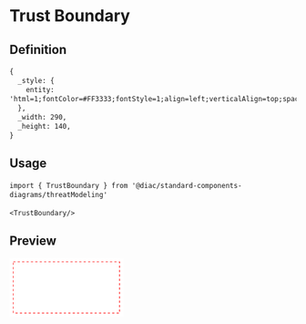 # Trust Boundary

## Definition

```
{
  _style: { 
    entity: 'html=1;fontColor=#FF3333;fontStyle=1;align=left;verticalAlign=top;spacing=0;labelBorderColor=none;fillColor=none;dashed=1;strokeWidth=2;strokeColor=#FF3333;spacingLeft=4;spacingTop=-3;',
  },
  _width: 290,
  _height: 140,
}
```

## Usage

```
import { TrustBoundary } from '@diac/standard-components-diagrams/threatModeling'

<TrustBoundary/>
```

## Preview

<img src="./trust-boundary.png" width="200"/>
